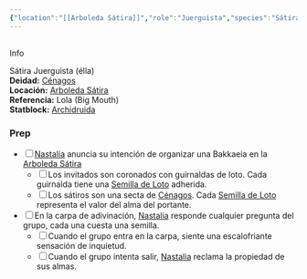 ```yaml
---
{"location":"[[Arboleda Sátira]]","role":"Juerguista","species":"Sátira","pronouns":"élla","reference":"Lola (Big Mouth)","description":"Sátira Juerguista (élla)","statblock":"[[Archidruida]]","patron":"[[Cénagos]]","type":"Personas","dg-publish":false,"dg-publish-dm":true,"permalink":"/personas/nastalia/","dgPassFrontmatter":true}
---
```


<p><span><div data-callout-metadata="" data-callout-fold="" data-callout="info" class="callout node-insert-event"><div class="callout-title" dir="auto"><div class="callout-icon"><svg width="16" height="16"></svg></div><div class="callout-title-inner">Info</div></div><div class="callout-content">
<p dir="auto">Sátira Juerguista (élla)<br>
<strong>Deidad:</strong> <a data-tooltip-position="top" aria-label="Personas/Cénagos.md" data-href="Personas/Cénagos.md" href="Personas/Cénagos.md" class="internal-link" target="_blank" rel="noopener nofollow">Cénagos</a><br>
<strong>Locación:</strong> <a data-tooltip-position="top" aria-label="Lugares/Arboleda Sátira.md" data-href="Lugares/Arboleda Sátira.md" href="Lugares/Arboleda Sátira.md" class="internal-link" target="_blank" rel="noopener nofollow">Arboleda Sátira</a><br>
<strong>Referencia:</strong> Lola (Big Mouth)<br>
<strong>Statblock:</strong> <a data-tooltip-position="top" aria-label="Statblocks/Archidruida.md" data-href="Statblocks/Archidruida.md" href="Statblocks/Archidruida.md" class="internal-link" target="_blank" rel="noopener nofollow">Archidruida</a></p>
</div></div></span></p><h3><span>Prep</span></h3><div><ul class="contains-task-list"><li data-task=" " class="dataview task-list-item"><input type="checkbox" class="dataview task-list-item-checkbox"><span><a data-tooltip-position="top" aria-label="Personas/Nastalia" data-href="Personas/Nastalia" href="Personas/Nastalia" class="internal-link" target="_blank" rel="noopener nofollow">Nastalia</a> anuncia su intención de organizar una Bakkaeia en la <a data-tooltip-position="top" aria-label="Lugares/Arboleda Sátira" data-href="Lugares/Arboleda Sátira" href="Lugares/Arboleda Sátira" class="internal-link" target="_blank" rel="noopener nofollow">Arboleda Sátira</a></span><ul class="contains-task-list"><li data-task=" " class="dataview task-list-item"><input type="checkbox" class="dataview task-list-item-checkbox"><span>Los invitados son coronados con guirnaldas de loto. Cada guirnalda tiene una <a data-tooltip-position="top" aria-label="Items/Semilla de Loto" data-href="Items/Semilla de Loto" href="Items/Semilla de Loto" class="internal-link" target="_blank" rel="noopener nofollow">Semilla de Loto</a> adherida.</span></li><li data-task=" " class="dataview task-list-item"><input type="checkbox" class="dataview task-list-item-checkbox"><span>Los sátiros son una secta de <a data-tooltip-position="top" aria-label="Personas/Cénagos" data-href="Personas/Cénagos" href="Personas/Cénagos" class="internal-link" target="_blank" rel="noopener nofollow">Cénagos</a>. Cada <a data-tooltip-position="top" aria-label="Items/Semilla de Loto" data-href="Items/Semilla de Loto" href="Items/Semilla de Loto" class="internal-link" target="_blank" rel="noopener nofollow">Semilla de Loto</a> representa el valor del alma del portante.</span></li></ul></li><li data-task=" " class="dataview task-list-item"><input type="checkbox" class="dataview task-list-item-checkbox"><span>En la carpa de adivinación, <a data-tooltip-position="top" aria-label="Personas/Nastalia" data-href="Personas/Nastalia" href="Personas/Nastalia" class="internal-link" target="_blank" rel="noopener nofollow">Nastalia</a> responde cualquier pregunta del grupo, cada una cuesta una semilla.</span><ul class="contains-task-list"><li data-task=" " class="dataview task-list-item"><input type="checkbox" class="dataview task-list-item-checkbox"><span>Cuando el grupo entra en la carpa, siente una escalofriante sensación de inquietud.</span></li><li data-task=" " class="dataview task-list-item"><input type="checkbox" class="dataview task-list-item-checkbox"><span>Cuando el grupo intenta salir, <a data-tooltip-position="top" aria-label="Personas/Nastalia" data-href="Personas/Nastalia" href="Personas/Nastalia" class="internal-link" target="_blank" rel="noopener nofollow">Nastalia</a> reclama la propiedad de sus almas.</span></li></ul></li></ul></div>